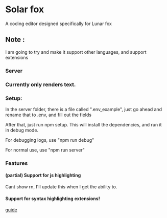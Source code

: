 # Solar fox
A coding editor designed specifically for Lunar fox

## Note :
I am going to try and make it support other languages, and support extensions

### Server

### Currently only renders text.

### Setup:
In the server folder, there is a file called ".env_example", just go ahead and rename that to .env, and fill out the fields

After that, just run npm setup. This will install the dependencies, and run it in debug mode.

For debugging logs, use "npm run debug"

For normal use, use "npm run server"

### Features
#### (partial) Support for js highlighting

Cant show rn, I'll update this when I get the ability to.

#### Support for syntax highlighting extensions!
[guide](./guides/syntax_extension_development.md)